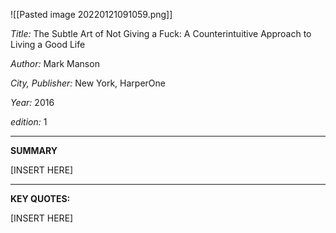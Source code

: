 ![[Pasted image 20220121091059.png]]
 
_Title:_
The Subtle Art of Not Giving a Fuck: A Counterintuitive Approach to Living a Good Life

_Author:_
Mark Manson

_City, Publisher:_
New York, HarperOne

_Year:_
2016

_edition:_
1

---
**SUMMARY**

[INSERT HERE]



---
**KEY QUOTES:**

[INSERT HERE]
